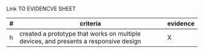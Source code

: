 Link TO EVIDENCVE SHEET

|#|criteria|evidence|
|-------|---------------|------------------|
|h|created a prototype that works on multiple devices, and presents a responsive design |X|
